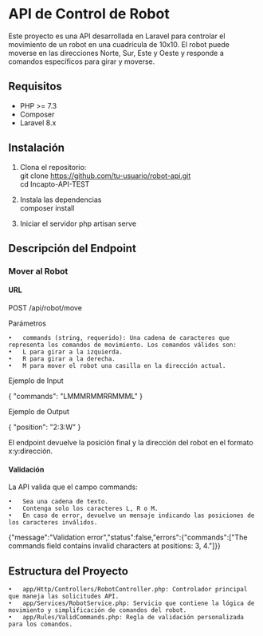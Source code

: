 # API de Control de Robot

Este proyecto es una API desarrollada en Laravel para controlar el movimiento de un robot en una cuadrícula de 10x10. El robot puede moverse en las direcciones Norte, Sur, Este y Oeste y responde a comandos específicos para girar y moverse.

## Requisitos

- PHP >= 7.3
- Composer
- Laravel 8.x

## Instalación

1. Clona el repositorio:  
   git clone https://github.com/tu-usuario/robot-api.git  
   cd Incapto-API-TEST

2. Instala las dependencias  
   composer install

3. Iniciar el servidor
    php artisan serve

## Descripción del Endpoint

### Mover al Robot

#### URL
POST /api/robot/move

Parámetros

	•	commands (string, requerido): Una cadena de caracteres que representa los comandos de movimiento. Los comandos válidos son:
	•	L para girar a la izquierda.
	•	R para girar a la derecha.
	•	M para mover el robot una casilla en la dirección actual.

Ejemplo de Input

{
  "commands": "LMMMRMMRRMMML"
}

Ejemplo de Output

{
  "position": "2:3:W"
}

El endpoint devuelve la posición final y la dirección del robot en el formato x:y:dirección.

#### Validación

La API valida que el campo commands:

	•	Sea una cadena de texto.
	•	Contenga solo los caracteres L, R o M.
	•	En caso de error, devuelve un mensaje indicando las posiciones de los caracteres inválidos.

{"message":"Validation error","status":false,"errors":{"commands":["The commands field contains invalid characters at positions: 3, 4."]}}

## Estructura del Proyecto

	•	app/Http/Controllers/RobotController.php: Controlador principal que maneja las solicitudes API.
	•	app/Services/RobotService.php: Servicio que contiene la lógica de movimiento y simplificación de comandos del robot.
	•	app/Rules/ValidCommands.php: Regla de validación personalizada para los comandos.
